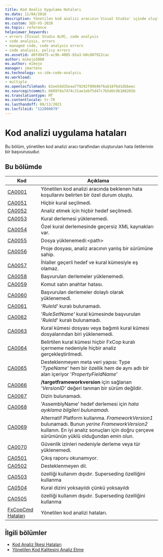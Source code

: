 ```yaml
---
title: Kod Analiz Uygulama Hataları
ms.date: 11/04/2016
description: Yönetilen kod analizi aracının Visual Studio' içinde oluşturulan hata iletileri hakkında bilgi Visual Studio. Hata kodlarını ve karşılık gelen açıklamaları görüntüleme.
ms.custom: SEO-VS-2020
ms.topic: reference
helpviewer_keywords:
- errors [Visual Studio ALM], code analysis
- code analysis, errors
- managed code, code analysis errors
- code analysis, policy errors
ms.assetid: d8fd9475-ac9b-4085-b5a3-b0c807922cac
author: mikejo5000
ms.author: mikejo
manager: jmartens
ms.technology: vs-ide-code-analysis
ms.workload:
- multiple
ms.openlocfilehash: 62ee5dd35eaa779292f89696f6ab18f6d1dbbeec
ms.sourcegitcommit: 68897da7d74c31ae1ebf5d47c7b5ddc9b108265b
ms.translationtype: MT
ms.contentlocale: tr-TR
ms.lasthandoff: 08/13/2021
ms.locfileid: "122098079"
---
```

# <a name="code-analysis-application-errors"></a>Kod analizi uygulama hataları

Bu bölüm, yönetilen kod analizi aracı tarafından oluşturulan hata iletilerinin bir başvurusudur.

## <a name="in-this-section"></a>Bu bölümde

|Kod|Açıklama|
|-|-|
|[CA0001](ca0001.md)|Yönetilen kod analizi aracında beklenen hata koşullarını belirten bir özel durum oluştu.|
|[CA0051](ca0051.md)|Hiçbir kural seçilmedi.|
|[CA0052](ca0052.md)|Analiz etmek için hiçbir hedef seçilmedi.|
|[CA0053](ca0053.md)|Kural derlemesi yüklenemedi.|
|[CA0054](ca0054.md)|Özel kural derlemesinde geçersiz XML kaynakları var.|
|[CA0055](ca0055.md)|Dosya yüklenemedi:\<path>|
|[CA0056](ca0056.md)|Proje dosyası, analiz aracının yanlış bir sürümüne sahip.|
|[CA0057](ca0057.md)|İhlaller geçerli hedef ve kural kümesiyle eş olamaz.|
|[CA0058](ca0058.md)|Başvurulan derlemeler yüklenemedi.|
|[CA0059](ca0059.md)|Komut satırı anahtar hatası.|
|[CA0060](ca0060.md)|Başvurulan derlemeler dolaylı olarak yüklenemedi.|
|[CA0061](ca0061.md)|*'RuleId'* kuralı bulunamadı.|
|[CA0062](ca0062.md)|*'RuleSetName'* kural kümesinde başvurulan '*RuleId*' kuralı bulunamadı.|
|[CA0063](ca0063.md)|Kural kümesi dosyası veya bağımlı kural kümesi dosyalarından biri yüklenemedi.|
|[CA0064](ca0064.md)|Belirtilen kural kümesi hiçbir FxCop kuralı içermeme nedeniyle hiçbir analiz gerçekleştirilmedi.|
|[CA0065](ca0065.md)|Desteklenmeyen meta veri yapısı: Type '*TypeName*' hem bir özellik hem de aynı adlı bir alan içeriyor '*PropertyFieldName*'|
|[CA0066](ca0066.md)|**/targetframeworkversion** için sağlanan *'VersionID'* değeri tanınan bir sürüm değildir.|
|[CA0067](ca0067.md)|Dizin bulunamadı.|
|[CA0068](ca0068.md)|'AssemblyName' hedef derlemesi için *hata ayıklama bilgileri bulunamadı.*|
|[CA0069](ca0069.md)|Alternatif Platform kullanma. *FrameworkVersion1* bulunamadı. Bunun *yerine FrameworkVersion2* kullanın. En iyi analiz sonuçları için doğru çerçeve sürümünün yüklü olduğundan emin olun.|
|[CA0070](ca0070.md)|Güvenlik izinleri nedeniyle derleme veya tür yüklenemedi.|
|[CA0501](ca0501.md)|Çıkış raporu okunamıyor.|
|[CA0502](ca0502.md)|Desteklenmeyen dil.|
|[CA0503](ca0503.md)|özelliği kullanım dışıdır. Superseding özelliğini kullanma|
|[CA0504](ca0504.md)|Kural dizini yoksayıldı çünkü yoksayıldı|
|[CA0505](ca0505.md)|özelliği kullanım dışıdır. Superseding özelliğini kullanma|
|[FxCopCmd Hataları](fxcopcmd-errors.md)|Yönetilen kod analizi hataları.|

## <a name="related-sections"></a>İlgili bölümler

- [Kod Analiz İlkesi Hataları](../code-quality/code-analysis-policy-errors.md)
- [Yönetilen Kod Kalitesini Analiz Etme](../code-quality/code-analysis-for-managed-code-overview.md)
